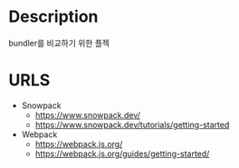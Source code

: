 # Description
bundler를 비교하기 위한 플젝

# URLS
- Snowpack
  - https://www.snowpack.dev/
  - https://www.snowpack.dev/tutorials/getting-started
- Webpack
  - https://webpack.js.org/
  - https://webpack.js.org/guides/getting-started/
